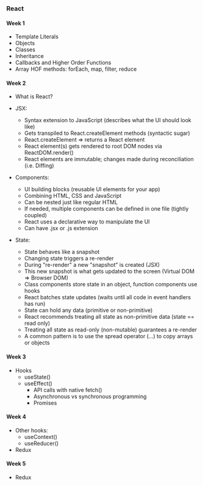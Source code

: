 ### React

#### Week 1

  * Template Literals
  * Objects
  * Classes
  * Inheritance
  * Callbacks and Higher Order Functions
  * Array HOF methods: forEach, map, filter, reduce

#### Week 2

  * What is React?
  * JSX: 
    * Syntax extension to JavaScript (describes what the UI should look like)
    * Gets transpiled to React.createElement methods (syntactic sugar)
    * React.createElement => returns a React element
    * React element(s) gets rendered to root DOM nodes via ReactDOM.render()
    * React elements are immutable; changes made during reconciliation (i.e. Diffing)

  * Components:
    * UI building blocks (reusable UI elements for your app)
    * Combining HTML, CSS and JavaScript <ComponentName />
    * Can be nested just like regular HTML
    * If needed, multiple components can be defined in one file (tightly coupled)
    * React uses a declarative way to manipulate the UI
    * Can have .jsx or .js extension

  * State:
    * State behaves like a snapshot
    * Changing state triggers a re-render
    * During "re-render" a new "snapshot" is created (JSX)
    * This new snapshot is what gets updated to the screen (Virtual DOM => Browser DOM)
    * Class components store state in an object, function components use hooks
    * React batches state updates (waits until all code in event handlers has run)
    * State can hold any data (primitive or non-primitive)
    * React recommends treating all state as non-primitive data (state == read only)
    * Treating all state as read-only (non-mutable) guarantees a re-render
    * A common pattern is to use the spread operator (...) to copy arrays or objects

#### Week 3

  * Hooks
    * useState()
    * useEffect()
      * API calls with native fetch()
      * Asynchronous vs synchronous programming
      * Promises

#### Week 4

  * Other hooks:
    * useContext()
    * useReducer()
  * Redux

#### Week 5

  * Redux
  